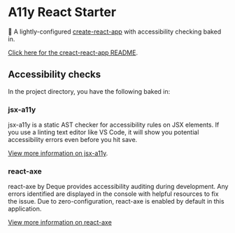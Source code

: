 # A11y React Starter

💫 A lightly-configured [create-react-app](https://github.com/facebook/create-react-app) with accessibility checking baked in.

[Click here for the creact-react-app README](./CRA-README.md).

## Accessibility checks

In the project directory, you have the following baked in:

### jsx-a11y

jsx-a11y is a static AST checker for accessibility rules on JSX elements. If you use a linting text editor like VS Code, it will show you potential accessibility errors even before you hit save.

[View more information on jsx-a11y](https://github.com/evcohen/eslint-plugin-jsx-a11y).

### react-axe

react-axe by Deque provides accessibility auditing during development. Any errors identified are displayed in the console with helpful resources to fix the issue. Due to zero-configuration, react-axe is enabled by default in this application.

[View more information on react-axe](https://github.com/dequelabs/react-axe)